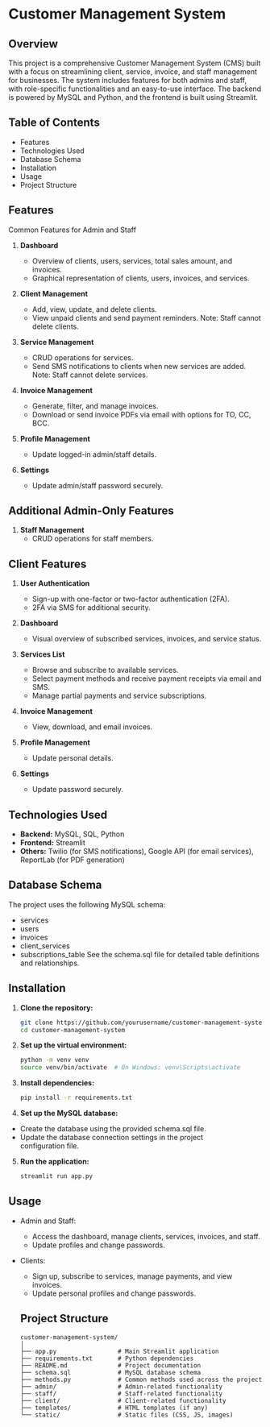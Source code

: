 # Customer Management System
## Overview
This project is a comprehensive Customer Management System (CMS) built with a focus on streamlining client, service, invoice, and staff management for businesses. The system includes features for both admins and staff, with role-specific functionalities and an easy-to-use interface. The backend is powered by MySQL and Python, and the frontend is built using Streamlit.

## Table of Contents
  - Features
  - Technologies Used
  - Database Schema
  - Installation
  - Usage
  - Project Structure
 
## Features
Common Features for Admin and Staff
  1. **Dashboard**

      - Overview of clients, users, services, total sales amount, and invoices.
      - Graphical representation of clients, users, invoices, and services.
  2. **Client Management**
  
      - Add, view, update, and delete clients.
      - View unpaid clients and send payment reminders.
        Note: Staff cannot delete clients.
  3. **Service Management**
      
      - CRUD operations for services.
      - Send SMS notifications to clients when new services are added.
        Note: Staff cannot delete services.
  4. **Invoice Management**
  
      - Generate, filter, and manage invoices.
      - Download or send invoice PDFs via email with options for TO, 
        CC, BCC.
  5. **Profile Management**

      - Update logged-in admin/staff details.
  6. **Settings**
      - Update admin/staff password securely.
## Additional Admin-Only Features
  1. **Staff Management**
      - CRUD operations for staff members.
## Client Features
  1. **User Authentication**
      - Sign-up with one-factor or two-factor authentication (2FA).
      - 2FA via SMS for additional security.
  2. **Dashboard**

      - Visual overview of subscribed services, invoices, and service status.

  3. **Services List**

      - Browse and subscribe to available services.
      - Select payment methods and receive payment receipts via email 
        and SMS.
      - Manage partial payments and service subscriptions.
    
  4. **Invoice Management**
      - View, download, and email invoices.
    
  5. **Profile Management**

      - Update personal details.
  6. **Settings**

      - Update password securely.
## Technologies Used
  - **Backend:** MySQL, SQL, Python
  - **Frontend:** Streamlit
  - **Others:** Twilio (for SMS notifications), Google API (for         email services), ReportLab (for PDF generation)
## Database Schema
The project uses the following MySQL schema:

  - services
  - users
  - invoices
  - client_services
  - subscriptions_table
  See the schema.sql file for detailed table definitions and relationships.

## Installation
1. **Clone the repository:**

    ```bash
    git clone https://github.com/yourusername/customer-management-system.git
    cd customer-management-system
    ```
2. **Set up the virtual environment:**
    
    ```bash
    python -m venv venv
    source venv/bin/activate  # On Windows: venv\Scripts\activate
    ```
3. **Install dependencies:**

    ```bash
    pip install -r requirements.txt
    ```
4. **Set up the MySQL database:**

  - Create the database using the provided schema.sql file.
  - Update the database connection settings in the project   
    configuration file.
5. **Run the application:**

    ```bash
    streamlit run app.py
    ```
## Usage
- Admin and Staff:

    - Access the dashboard, manage clients, services, invoices, and 
      staff.
    - Update profiles and change passwords.
- Clients:

    - Sign up, subscribe to services, manage payments, and view   
      invoices.
    - Update personal profiles and change passwords.
  ## Project Structure
    ```
    customer-management-system/
    │
    ├── app.py                 # Main Streamlit application
    ├── requirements.txt       # Python dependencies
    ├── README.md              # Project documentation
    ├── schema.sql             # MySQL database schema
    ├── methods.py             # Common methods used across the project
    ├── admin/                 # Admin-related functionality
    ├── staff/                 # Staff-related functionality
    ├── client/                # Client-related functionality
    ├── templates/             # HTML templates (if any)
    └── static/                # Static files (CSS, JS, images)
    ```



